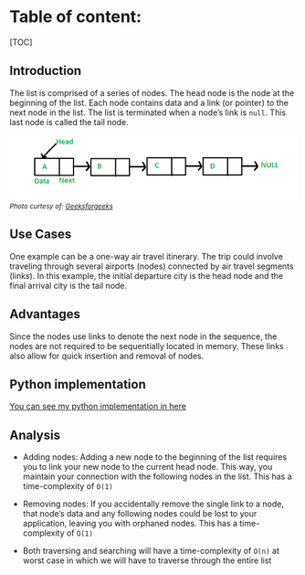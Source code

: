 # Table of content:

[TOC]

## Introduction

The list is comprised of a series of nodes.
The head node is the node at the beginning of the list. Each node contains data and a link (or pointer) to the next node in the list.
The list is terminated when a node’s link is `null`. This last node is called the tail node.

![linked_list](linked_list.png)
<small>_Photo curtesy of: [Geeksforgeeks](https://www.geeksforgeeks.org/data-structures/linked-list/)_</small>

## Use Cases

One example can be a one-way air travel itinerary. The trip could involve traveling through several airports (nodes) connected by air travel segments (links). In this example, the initial departure city is the head node and the final arrival city is the tail node.

## Advantages

Since the nodes use links to denote the next node in the sequence, the nodes are not required to be sequentially located in memory.
These links also allow for quick insertion and removal of nodes.

## Python implementation

[You can see my python implementation in here](./linked_list.py)

## Analysis

- Adding nodes: Adding a new node to the beginning of the list requires you to link your new node to the current head node. This way, you maintain your connection with the following nodes in the list. This has a time-complexity of `O(1)`

- Removing nodes: If you accidentally remove the single link to a node, that node’s data and any following nodes could be lost to your application, leaving you with orphaned nodes. This has a time-complexity of `O(1)`

- Both traversing and searching will have a time-complexity of `O(n)` at worst case in which we will have to traverse through the entire list

